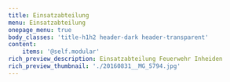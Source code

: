 ```yaml
---
title: Einsatzabteilung
menu: Einsatzabteilung
onepage_menu: true
body_classes: 'title-h1h2 header-dark header-transparent'
content:
    items: '@self.modular'
rich_preview_description: Einsatzabteilung Feuerwehr Inheiden
rich_preview_thumbnail: './20160831__MG_5794.jpg'
---
```


